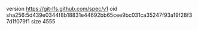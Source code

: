 version https://git-lfs.github.com/spec/v1
oid sha256:5d439e0344f8b18831e44692bb65cee9bc031ca35247f93a19f28f37d1f079f1
size 4555

